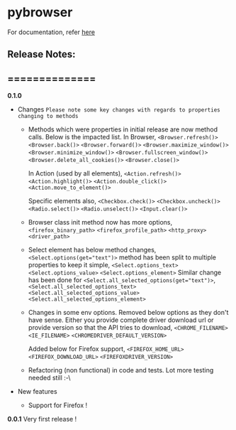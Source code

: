 # pybrowser

For documentation, refer [here](https://pybrowser.readthedocs.io/en/latest/)

## Release Notes:
## ==============
**0.1.0**
*   Changes
    ``Please note some key changes with regards to properties changing to methods``
    *   Methods which were properties in initial release are now method calls. Below is the impacted list.
        In Browser,
            `<Browser.refresh()>`
            `<Browser.back()>`
            `<Browser.forward()>`
            `<Browser.maximize_window()>`
            `<Browser.minimize_window()>`
            `<Browser.fullscreen_window()>`
            `<Browser.delete_all_cookies()>`
            `<Browser.close()>`

        In Action (used by all elements),
            `<Action.refresh()>`
            `<Action.highlight()>`
            `<Action.double_click()>`
            `<Action.move_to_element()>`

        Specific elements also,
            `<Checkbox.check()>`
            `<Checkbox.uncheck()>`
            `<Radio.select()>`
            `<Radio.unselect()>`
            `<Input.clear()>`
    
    *   Browser class init method now has more options,
            `<firefox_binary_path>`
            `<firefox_profile_path>`
            `<http_proxy>`
            `<driver_path>`
    
    *   Select element has below method changes,
        `<Select.options(get="text")>` method has been split to multiple properties to keep it simple,
            `<Select.options_text>`
            `<Select.options_value>`
            `<Select.options_element>`
        Similar change has been done for `<Select.all_selected_options(get="text")>`,
            `<Select.all_selected_options_text>`
            `<Select.all_selected_options_value>`
            `<Select.all_selected_options_element>`

    *   Changes in some env options.
        Removed below options as they don't have sense. Either you provide complete driver download url or provide version
        so that the API tries to download,
            `<CHROME_FILENAME>`
            `<IE_FILENAME>`
            `<CHROMEDRIVER_DEFAULT_VERSION>`
        
        Added below for Firefox support,
            `<FIREFOX_HOME_URL>`
            `<FIREFOX_DOWNLOAD_URL>`
            `<FIREFOXDRIVER_VERSION>`
    
    *   Refactoring (non functional) in code and tests. Lot more testing needed still :-\

*   New features
    *   Support for Firefox !

**0.0.1**
Very first release !